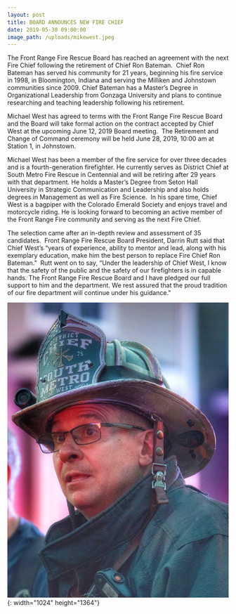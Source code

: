 ```yaml
---
layout: post
title: BOARD ANNOUNCES NEW FIRE CHIEF
date: 2019-05-30 09:00:00
image_path: /uploads/mikewest.jpeg
---
```


The Front Range Fire Rescue Board has reached an agreement with the next Fire Chief following the retirement of Chief Ron Bateman.&nbsp; Chief Ron Bateman has served his community for 21 years, beginning his fire service in 1998, in Bloomington, Indiana and serving the Milliken and Johnstown communities since 2009. Chief Bateman has a Master’s Degree in Organizational Leadership from Gonzaga University and plans to continue researching and teaching leadership following his retirement.

Michael West has agreed to terms with the Front Range Fire Rescue Board and the Board will take formal action on the contract accepted by Chief West at the upcoming June 12, 2019 Board meeting. &nbsp;The Retirement and Change of Command ceremony will be held June 28, 2019, 10:00 am at Station 1, in Johnstown.&nbsp;&nbsp;

Michael West has been a member of the fire service for over three decades and is a fourth-generation firefighter. He currently serves as District Chief at South Metro Fire Rescue in Centennial and will be retiring after 29 years with that department. He holds a Master’s Degree from Seton Hall University in Strategic Communication and Leadership and also holds degrees in Management as well as Fire Science.&nbsp; In his spare time, Chief West is a bagpiper with the Colorado Emerald Society and enjoys travel and motorcycle riding. He is looking forward to becoming an active member of the Front Range Fire community and serving as the next Fire Chief.

The selection came after an in-depth review and assessment of 35 candidates. &nbsp;Front Range Fire Rescue Board President, Darrin Rutt said that Chief West’s “years of experience, ability to mentor and lead, along with his exemplary education, make him the best person to replace Fire Chief Ron Bateman." &nbsp;Rutt went on to say, “Under the leadership of Chief West, I know that the safety of the public and the safety of our firefighters is in capable hands. The Front Range Fire Rescue Board and I have pledged our full support to him and the department. We rest assured that the proud tradition of our fire department will continue under his guidance."

![](/uploads/mikewest.jpeg){: width="1024" height="1364"}